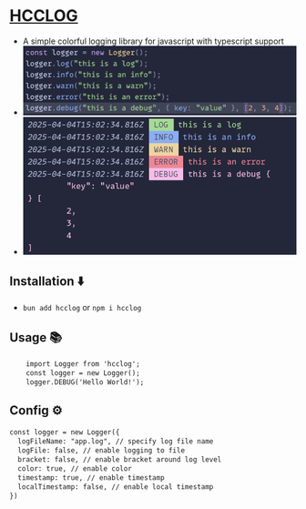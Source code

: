# [**HCCLOG**](https://github.com/hnamhocit/hcclog)

- A simple colorful logging library for javascript with typescript support
- ![Code](https://github.com/hnamhocit/hcclog/blob/main/previews/2.png)
- ![Preview](https://github.com/hnamhocit/hcclog/blob/main/previews/1.png)

## **Installation** ⬇️

- `bun add hcclog` or `npm i hcclog`

## **Usage** 📚

```
    import Logger from 'hcclog';
    const logger = new Logger();
    logger.DEBUG('Hello World!');
```

## **Config** ⚙️

```
const logger = new Logger({
  logFileName: "app.log", // specify log file name
  logFile: false, // enable logging to file
  bracket: false, // enable bracket around log level
  color: true, // enable color
  timestamp: true, // enable timestamp
  localTimestamp: false, // enable local timestamp
})
```
